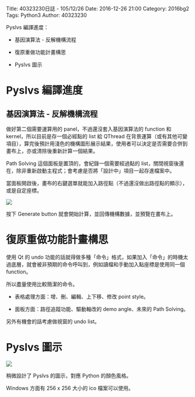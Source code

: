 Title: 40323230日誌 - 105/12/26
Date: 2016-12-26 21:00
Category: 2016bg2
Tags: Python3
Author: 40323230

Pyslvs 編譯進度：

* 基因演算法 - 反解機構流程

* 復原重做功能計畫構思

* Pyslvs 圖示

<!-- PELICAN_END_SUMMARY -->

Pyslvs 編譯進度
===

基因演算法 - 反解機構流程
---

做好第二個需要運算用的 panel，不過還沒套入基因演算法的 function 和 kernel，所以目前是存一個必經點的 list 給 QThread 在背景運算（或有其他可變項目），算完後預計用淺色的機構圖形展示結果，使用者可以決定是否需要合併到畫布上，亦或清除後重新計算一個結果。

Path Solving 這個面板是置頂的，會紀錄一個需要經過點的 list，關閉視窗後還在，除非重新啟動主程式；會考慮是否將「設計中」項目一起存進檔案中。

當面板開啟後，畫布的右鍵選單就能加入路徑點（不過還沒做出路徑點的顯示），或是自定座標。

![](https://raw.githubusercontent.com/coursemdetw/project_site_files/gh-pages/files/2016spring/g2/Python_solvespace/1226_01.jpg)

按下 Generate button 就會開始計算，並回傳機構數據，並預覽在畫布上。

復原重做功能計畫構思
===

使用 Qt 的 undo 功能的話就得做多種「命令」格式，如果加入「命令」的時機太過底層，就會被非預期的命令呼叫到，例如讀檔和手動加入點座標是使用同一個 function。

所以盡量使用比較簡潔的命令。

* 表格處理方面：增、刪、編輯、上下移、修改 point style。

* 面板方面：路徑追蹤功能、驅動軸改的 demo angle、未來的 Path Solving。

另外有機會的話考慮做視窗的 undo list。

Pyslvs 圖示
===

![](https://raw.githubusercontent.com/coursemdetw/project_site_files/gh-pages/files/2016spring/g2/Python_solvespace/1226_02.png)

稍微設計了 Pyslvs 的圖示，對應 Python 的顏色風格。

Windows 方面有 256 x 256 大小的 ico 檔案可以使用。